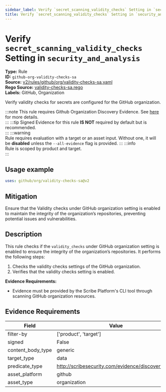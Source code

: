 ```yaml
---
sidebar_label: Verify `secret_scanning_validity_checks` Setting in `security_and_analysis`
title: Verify `secret_scanning_validity_checks` Setting in `security_and_analysis`
---  
```

# Verify `secret_scanning_validity_checks` Setting in `security_and_analysis`  
**Type:** Rule  
**ID:** `github-org-validity-checks-sa`  
**Source:** [v2/rules/github/org/validity-checks-sa.yaml](https://github.com/scribe-public/sample-policies/blob/main/v2/rules/github/org/validity-checks-sa.yaml)  
**Rego Source:** [validity-checks-sa.rego](https://github.com/scribe-public/sample-policies/blob/main/v2/rules/github/org/validity-checks-sa.rego)  
**Labels:** GitHub, Organization  

Verify validity checks for secrets are configured for the GitHub organization.

:::note 
This rule requires Github Organization Discovery Evidence. See [here](/docs/platforms/discover#github-discovery) for more details.  
::: 
:::tip 
Signed Evidence for this rule **IS NOT** required by default but is recommended.  
::: 
:::warning  
Rule requires evaluation with a target or an asset input. Without one, it will be **disabled** unless the `--all-evidence` flag is provided.
::: 
:::info  
Rule is scoped by product and target.  
:::  

## Usage example

```yaml
uses: github/org/validity-checks-sa@v2
```

## Mitigation  
Ensure that the Validity checks under GitHub organization setting is enabled to maintain the integrity of the organization’s repositories, preventing potential issues and vulnerabilities.


## Description  
This rule checks if the `validity_checks` under GitHub organization setting is enabled to ensure the integrity of the organization’s repositories.
It performs the following steps:

1. Checks the validity checks settings of the GitHub organization.
2. Verifies that the validity checks setting is enabled.

**Evidence Requirements:**
- Evidence must be provided by the Scribe Platform's CLI tool through scanning GitHub organization resources.

## Evidence Requirements  
| Field | Value |
|-------|-------|
| filter-by | ['product', 'target'] |
| signed | False |
| content_body_type | generic |
| target_type | data |
| predicate_type | http://scribesecurity.com/evidence/discovery/v0.1 |
| asset_platform | github |
| asset_type | organization |

